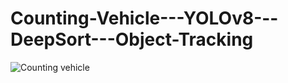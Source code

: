 # Counting-Vehicle---YOLOv8---DeepSort---Object-Tracking
![Counting vehicle](https://github.com/Chthanh/Counting-Vehicle---YOLOv8---DeepSort---Object-Tracking/assets/88044987/9ea629f1-9e5b-4163-81f9-e37294f12cb2)
